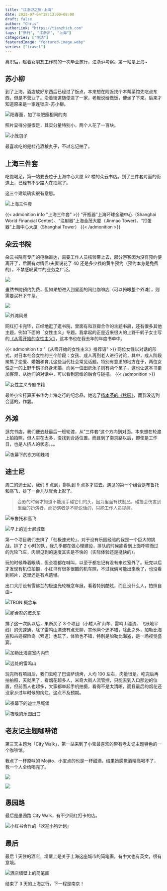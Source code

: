 ```yaml
---
title: "江浙沪之旅-上海"
date: 2023-07-04T18:13:00+08:00
draft: false
author: "Chris"
authorLink: "https://tianzhich.com"
tags: ["旅行", "江浙沪", "上海"]
categories: ["生活"]
featuredImage: "featured-image.webp"
series: ["travel"]
---
```


离职后，趁着女朋友工作前的一次毕业旅行，江浙沪考察。第一站是上海~

<!--more-->

## 苏小柳

到了上海，酒店放好东西后已经过了饭点，本来想在附近找个本帮菜馆先吃点东西，但是不营业了。沿着街道随便进了一家，老板说给做饭，便坐了下来。后来才知道原来是一家连锁店-苏小柳。

![](./suxiaoliu-1.jpeg "阳春面，加了块肥瘦相间的肉")

照片显得分量很足，其实分量特别小，两个人花了一百块。

![](./suxiaoliu-2.jpeg "小笼包子")

最喜欢吃的是桂花酒粮丸子，不过忘记拍了。

## 上海三件套

吃饱喝足，第一站要去位于上海中心大厦 52 楼的朵云书店。到了三件套对面的街道上，已经有不少路人在拍照了。

这三个建筑确实很有意思。

![](./shanghai-3-tower.jpeg "上海三件套")

{{< admonition info "上海三件套" >}}
“开瓶器”上海环球金融中心（Shanghai World Financial Center）、“注射器”上海金茂大厦（Jinmao Tower）、“打蛋器”上海中心大厦（Shanghai Tower）
{{< /admonition >}}

## 朵云书院

朵云书院有专门的电梯直达，需要工作人员核验带上去，部分游客因为没有预约便离开了，后面有对情侣/夫妻说花了 40 还是多少找的黄牛预约（预约本身是免费的），不禁感叹黄牛的业务之广泛。

![](./duoyun-store.jpeg)

虽然书院预约免费，但如果想进入到里面的网红咖啡店（可以俯瞰整个外滩），则需要买杯下午茶。

![](./tiramisu.jpeg)

![](./waitan-view.jpeg "外滩风景")

网红打卡完毕，正经地逛了逛书院，里面有和豆瓣合作的主题书展，还有很多其他主题，例如下面的「女性主义」专题。我拿起的正是近来很火的上野千鹤子女士写的[《从零开始的女性主义》](https://book.douban.com/subject/35523099/)，这本书也在我去年的年度书单中。

{{< admonition tip "《从零开始的女性主义》推荐语" >}}
两位女性以对话的形式，对日本社会女性的三个阶段：女孩、成人再到老人进行讨论，其中，成人阶段聚焦了恋爱、婚姻和育儿这些当代社会常见话题。特别有意思的地方在于，两位女性之一的上野千鹤子终身未婚，而另一位田房永子则有两个孩子，这也让这本书更加客观，从她们的对话中，可以看到思维的融合与碰撞。
{{< /admonition >}}

![](./nvxingzhuyi.jpeg "女性主义专题书籍")

最终小宝打算买书作为上海之行的纪念品，她选了[杨本芬的《秋园》](https://book.douban.com/subject/34998019/)，而我没选到合适的，作罢。

## 外滩

逛完书店，我们便去赶最后一班轮渡，从”三件套“这个方向到对面。本来想在轮渡上拍拍照，但人实在太多，没找到合适位置。而且到了南京路以后，即使是工作日，也是人挤人的状态。。。

![](./Oriental-Pearl.jpeg "夜幕下的东方明珠塔")

## 迪士尼

周二的迪士尼，我们 8 点到，排队到 9 点多才进去。遇见的第一个组合是布鲁托和高飞，排了一会儿队就合上影了。

> 合影的时候才知道不能用手碰它们的头，因为里面有铁制品，碰撞会伤害到里面的扮演者。而扮演者是不能说话的，只能工作人员提醒。

![](./Pluto-with-Goofy.jpeg "布鲁托和高飞")

![](./disney-castle-morning.jpeg "早上的迪士尼城堡")

第一个项目我们去排了「创极速光轮」，对于没有乐园经验的我是一个巨大的挑战，排了 2 小时的队，我几乎都在做心理建设，排队的时候能看到上面呼啸而过的光轮飞车，肉眼见到的速度其实是不快的（实际体验还是挺快的）。

玩的时候睁着眼睛，但全程都在喊叫，以至于都忘记有没有来过室外了。玩完以后才发现有机位拍摄，小红书有很多很酷的机车照，不过我俩可能出来晚了，也没看到照片，这里还是有点遗憾。

出口大厅设有雪佛兰的极速光轮概念车展，看着特别酷炫，而且没什么人，拍照自由~

![](./tron-1.jpeg "TRON 概念车")

![](./tron-2.jpeg "能合影的概念车")

排了这一次队以后，果断买了 3 个项目（小矮人矿山车、雷鸣山漂流、飞跃地平线）的优速通，除了雷鸣山漂流有点无聊，其他两个还不错，除此之外，加勒比海盗和古迹探险岛（索道）也玩了，体验也不错，特别是加勒比海盗，是一场视觉盛宴。

![](./Caribbean.jpeg "加勒比海盗室内内饰")

![](./Roaring-Rapids.jpeg "远处的雷鸣山")

玩完所有项目后，我们去吃了巴波萨烧烤，人均 100 左右，肉量很足。吃完后再拍拍照，天就黑了，看烟花超多人，米奇大街人流管控，只能去到入口那边的位置，但前面人也超多，大家都举起手机拍摄，看得不是太清晰，而且最后的烟花还没家乡过年时候的绚烂，这点不及预期。

![](./disney-castle-evening.jpeg "夜幕下的迪士尼城堡")

![](./disney-gate.jpeg "夜晚的乐园出口")

## 老友记主题咖啡馆

第三天主题为「City Walk」，第一站来到了小宝最喜欢的带有老友记主题特色的一个咖啡馆。

我点了一杯原味的 Mojito，小宝点的也是一杯甜酒，结果她感觉酒精高喝不了，我一个人全给喝完了。

![](./friends-coffee-1.jpeg)

![](./friends-coffee-2.jpeg)

## 愚园路

最后是愚园路 City Walk，有不少网红打卡的店。

![](./yuyuan-road.jpeg "小红书合作的「欢迎小狗计划」")

## 最后

最后 1 天住的酒店，墙壁上是关于上海这座城市的简笔画，有中文也有英文，很有意境。

![](./hotel.jpeg "酒店墙壁上的简笔画")

结束了 3 天的上海之行，下一程是南京！